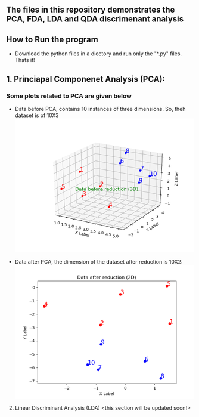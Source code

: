 ## The files in this repository demonstrates the PCA, FDA, LDA and QDA discrimenant analysis
## How to Run the program
 - Download the python files in a diectory and run only the "*.py" files. Thats it!

## 1. Princiapal Componenet Analysis (PCA): 

### Some plots related to  PCA are given below

- Data before PCA, contains 10 instances of three dimensions. So, theh dataset is of 10X3
![PCA_3D]( https://github.com/Bismillah-Jan/Diminsionality_reduction_ML/blob/main/PCA_3D.png)

- Data after PCA, the dimension of the dataset after reduction is 10X2:
 ![PCA_2D](https://github.com/Bismillah-Jan/Diminsionality_reduction_ML/blob/main/PCA_2D.png)

2. Linear Discriminant Analysis (LDA) <this section will be updated soon!> 

